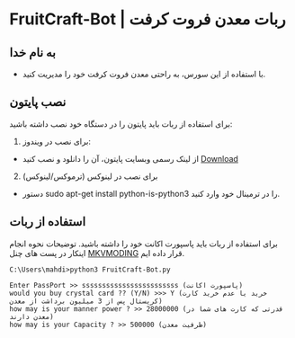 # FruitCraft-Bot | ربات معدن فروت کرفت
##  به نام خدا
* با استفاده از این سورس، به راحتی معدن فروت کرفت خود را مدیریت کنید.
## نصب پایتون
برای استفاده از ربات باید پایتون را در دستگاه خود نصب داشته باشید:
1. برای نصب در ویندوز:
* از لینک رسمی وبسایت پایتون، آن را دانلود و نصب کنید
[Download](https://www.python.org/downloads/)
2. برای نصب در لینوکس (ترموکس/لینوکس)
- دستور sudo apt-get install python-is-python3 را در ترمینال خود وارد کنید.
## استفاده از ربات
 برای استفاده از ربات باید پاسپورت اکانت خود را داشته باشید. توضیحات نحوه انجام اینکار در پست های چنل [MKVMODING](t.me/mkvmoding) قرار داده ایم.
 ``` 
C:\Users\mahdi>python3 FruitCraft-Bot.py

Enter PassPort >> ssssssssssssssssssssssss (پاسپورت اکانت)
would you buy crystal card ?? (Y/N) >>> Y (خرید یا عدم خرید کارت کریستال پس از 3 میلیون برداشت از معدن)
how may is your manner power ? >> 28000000 (قدرتی که کارت های شما در معدن دارند)
how may is your Capacity ? >> 500000 (ظرفیت معدن)
```
